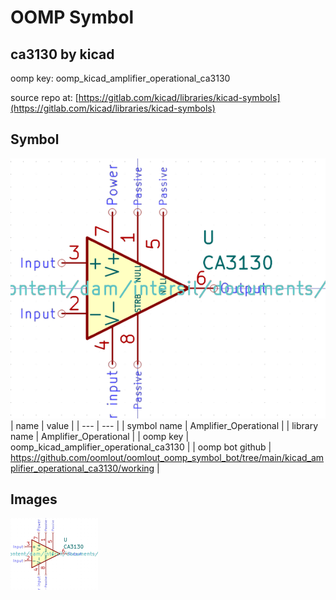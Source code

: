 # OOMP Symbol  
## ca3130  by kicad  
  
oomp key: oomp_kicad_amplifier_operational_ca3130  
  
source repo at: [https://gitlab.com/kicad/libraries/kicad-symbols](https://gitlab.com/kicad/libraries/kicad-symbols)  
## Symbol  
  
[![working.png](working_600.png)](working.png)  
| name | value | 
| --- | --- | 
| symbol name | Amplifier_Operational | 
| library name | Amplifier_Operational | 
| oomp key | oomp_kicad_amplifier_operational_ca3130 | 
| oomp bot github | https://github.com/oomlout/oomlout_oomp_symbol_bot/tree/main/kicad_amplifier_operational_ca3130/working | 
## Images  
  
[![working.png](working_140.png)](working.png)  
